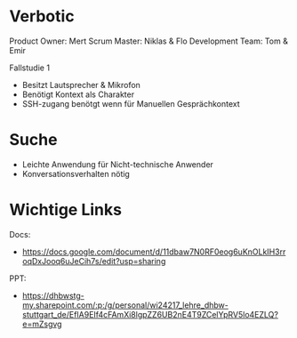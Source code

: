 # Verbotic

Product Owner: Mert
Scrum Master: Niklas & Flo
Development Team: Tom & Emir


Fallstudie 1
- Besitzt Lautsprecher & Mikrofon
- Benötigt Kontext als Charakter
- SSH-zugang benötgt wenn für Manuellen Gesprächkontext

# Suche
- Leichte Anwendung für Nicht-technische Anwender
- Konversationsverhalten nötig

# Wichtige Links
Docs:
- https://docs.google.com/document/d/11dbaw7N0RF0eog6uKnOLkIH3rroqDxJooq6uJeCih7s/edit?usp=sharing

PPT:
- https://dhbwstg-my.sharepoint.com/:p:/g/personal/wi24217_lehre_dhbw-stuttgart_de/EfIA9EIf4cFAmXi8lgpZZ6UB2nE4T9ZCelYpRV5lo4EZLQ?e=mZsgvg
